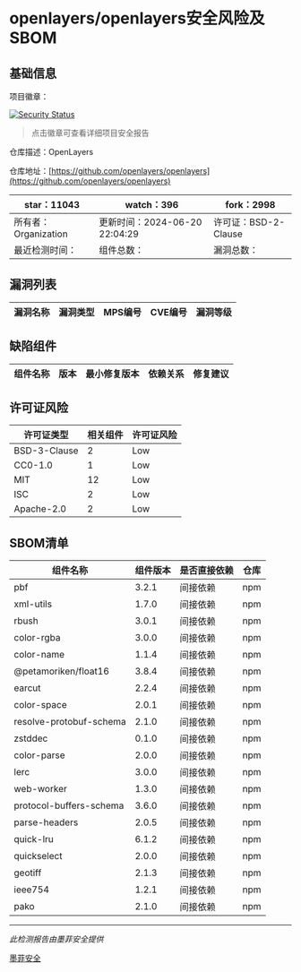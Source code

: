 # openlayers/openlayers安全风险及SBOM

## 基础信息

项目徽章：

[![Security Status](https://www.murphysec.com/platform3/v31/badge/1803870812167294976.svg)](https://www.murphysec.com/console/report/1692243990228652032/1803870812167294976)

> 点击徽章可查看详细项目安全报告

仓库描述：OpenLayers

仓库地址：[https://github.com/openlayers/openlayers](https://github.com/openlayers/openlayers)

| star：11043 | watch：396 | fork：2998 |
| ----------- | -------------- | ------------ |
| 所有者：Organization | 更新时间：2024-06-20 22:04:29 | 许可证：BSD-2-Clause |
| 最近检测时间： | 组件总数： | 漏洞总数： |




## 漏洞列表

| 漏洞名称 | 漏洞类型 | MPS编号 | CVE编号 | 漏洞等级 |
| ------- | ------ | ------- | ------ | ----- |





## 缺陷组件

| 组件名称 | 版本 | 最小修复版本 | 依赖关系 | 修复建议 |
| -------- | ---- | ------------ | -------- | -------- |





## 许可证风险

| 许可证类型 | 相关组件 | 许可证风险 |
| ---------- | -------- | ---------- |
|BSD-3-Clause|2|Low|
|CC0-1.0|1|Low|
|MIT|12|Low|
|ISC|2|Low|
|Apache-2.0|2|Low|




## SBOM清单

| 组件名称 | 组件版本 | 是否直接依赖 | 仓库 |
| -------- | -------- | ------------ | ---- |
|pbf|3.2.1|间接依赖|npm|
|xml-utils|1.7.0|间接依赖|npm|
|rbush|3.0.1|间接依赖|npm|
|color-rgba|3.0.0|间接依赖|npm|
|color-name|1.1.4|间接依赖|npm|
|@petamoriken/float16|3.8.4|间接依赖|npm|
|earcut|2.2.4|间接依赖|npm|
|color-space|2.0.1|间接依赖|npm|
|resolve-protobuf-schema|2.1.0|间接依赖|npm|
|zstddec|0.1.0|间接依赖|npm|
|color-parse|2.0.0|间接依赖|npm|
|lerc|3.0.0|间接依赖|npm|
|web-worker|1.3.0|间接依赖|npm|
|protocol-buffers-schema|3.6.0|间接依赖|npm|
|parse-headers|2.0.5|间接依赖|npm|
|quick-lru|6.1.2|间接依赖|npm|
|quickselect|2.0.0|间接依赖|npm|
|geotiff|2.1.3|间接依赖|npm|
|ieee754|1.2.1|间接依赖|npm|
|pako|2.1.0|间接依赖|npm|


------

*此检测报告由墨菲安全提供*

[墨菲安全](www.murphysec.com)